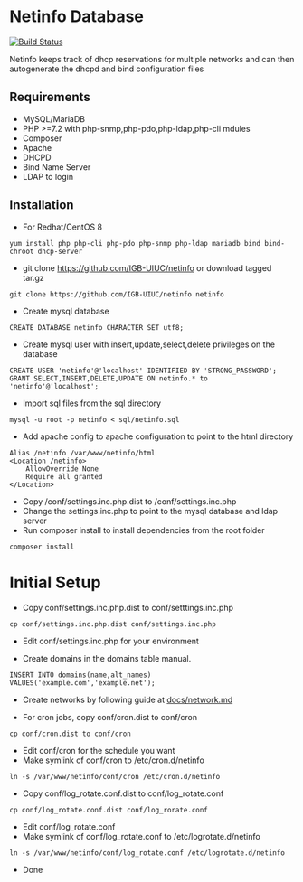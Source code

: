# Netinfo Database

[![Build Status](https://github.com/IGBIllinois/netinfo/actions/workflows/main.yml/badge.svg)](https://github.com/IGBIllinois/netinfo/actions/workflows/main.yml)

Netinfo keeps track of dhcp reservations for multiple networks and can then autogenerate the dhcpd and bind configuration files

## Requirements
* MySQL/MariaDB
* PHP >=7.2 with php-snmp,php-pdo,php-ldap,php-cli mdules
* Composer
* Apache
* DHCPD
* Bind Name Server
* LDAP to login

## Installation

* For Redhat/CentOS 8
```
yum install php php-cli php-pdo php-snmp php-ldap mariadb bind bind-chroot dhcp-server
```
* git clone https://github.com/IGB-UIUC/netinfo or download tagged tar.gz
```
git clone https://github.com/IGB-UIUC/netinfo netinfo
```
* Create mysql database
```
CREATE DATABASE netinfo CHARACTER SET utf8;
```
* Create mysql user with insert,update,select,delete privileges on the database
```
CREATE USER 'netinfo'@'localhost' IDENTIFIED BY 'STRONG_PASSWORD';
GRANT SELECT,INSERT,DELETE,UPDATE ON netinfo.* to 'netinfo'@'localhost';
```
* Import sql files from the sql directory
```
mysql -u root -p netinfo < sql/netinfo.sql
```
* Add apache config to apache configuration to point to the html directory
```
Alias /netinfo /var/www/netinfo/html
<Location /netinfo>
	AllowOverride None
	Require all granted
</Location>
```
* Copy /conf/settings.inc.php.dist to /conf/settings.inc.php
* Change the settings.inc.php to point to the mysql database and ldap server
* Run composer install to install dependencies from the root folder
```
composer install
```

# Initial Setup
* Copy conf/settings.inc.php.dist to conf/setttings.inc.php
```
cp conf/settings.inc.php.dist conf/settings.inc.php
```
* Edit conf/settings.inc.php for your environment

* Create domains in the domains table manual.
```
INSERT INTO domains(name,alt_names) VALUES('example.com','example.net');
```
* Create networks by following  guide at [docs/network.md](docs/network.md)

* For cron jobs, copy conf/cron.dist to conf/cron
```
cp conf/cron.dist to conf/cron
```
* Edit conf/cron for the schedule you want
* Make symlink of conf/cron to /etc/cron.d/netinfo
```
ln -s /var/www/netinfo/conf/cron /etc/cron.d/netinfo
```
* Copy conf/log_rotate.conf.dist to conf/log_rotate.conf
```
cp conf/log_rotate.conf.dist conf/log_rorate.conf
```
* Edit conf/log_rotate.conf 
* Make symlink of conf/log_rotate.conf to /etc/logrotate.d/netinfo
```
ln -s /var/www/netinfo/conf/log_rotate.conf /etc/logrotate.d/netinfo
```

* Done



